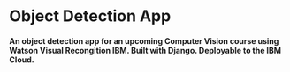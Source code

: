 # Object Detection App
#### An object detection app for an upcoming Computer Vision course using Watson Visual Recongition IBM. Built with Django. Deployable to the IBM Cloud.

